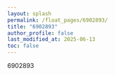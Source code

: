 ```yaml
---
layout: splash
permalink: /float_pages/6902893/
title: "6902893"
author_profile: false
last_modified_at: 2025-06-13
toc: false
---
```

 
6902893
